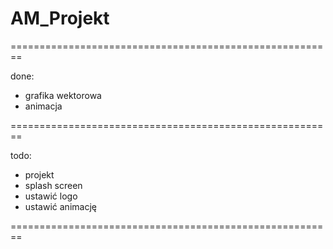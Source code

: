 # AM_Projekt
========================================================

done:
  * grafika wektorowa
  * animacja

========================================================

todo:
  * projekt
  * splash screen
  * ustawić logo
  * ustawić animację

========================================================

